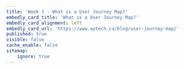 ```yaml
---
title: 'Week 3 - What is a User Journey Map?'
embedly_card_title: 'What is a User Journey Map?'
embedly_card_alignment: left
embedly_card_url: 'https://www.aytech.ca/blog/user-journey-map/'
published: true
visible: false
cache_enable: false
sitemap:
    ignore: true
---
```

